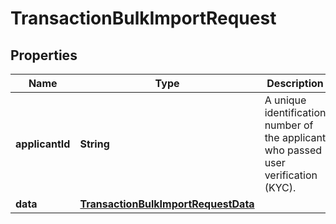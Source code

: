 

# TransactionBulkImportRequest


## Properties

| Name | Type | Description | Notes |
|------------ | ------------- | ------------- | -------------|
|**applicantId** | **String** | A unique identification number of the applicant who passed user verification (KYC). |  |
|**data** | [**TransactionBulkImportRequestData**](TransactionBulkImportRequestData.md) |  |  |




